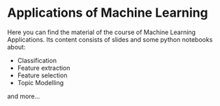 # Applications of Machine Learning
Here you can find the material of the course of Machine Learning Applications. Its content consists of slides and some python notebooks about:
* Classification
* Feature extraction
* Feature selection
* Topic Modelling

and more...
